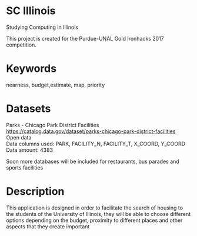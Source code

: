 # SC Illinois
Studying Computing in Illinois

This project is created for the Purdue-UNAL Gold Ironhacks 2017 competition.

# Keywords
nearness, budget,estimate, map, priority

# Datasets

Parks - Chicago Park District Facilities  
https://catalog.data.gov/dataset/parks-chicago-park-district-facilities  
Open data  
Data columns used: PARK, FACILITY_N, FACILITY_T, X_COORD, Y_COORD  
Data amount: 4383  

Soon more databases will be included for restaurants, bus parades and sports facilities

# Description
This application is designed in order to facilitate the search of housing to the students of the University of Illinois, they will be able to choose different options depending on the budget, proximity to different places and other aspects that they create important

